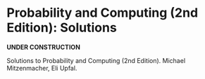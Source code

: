 # Probability and Computing (2nd Edition): Solutions

**UNDER CONSTRUCTION**

Solutions to Probability and Computing (2nd Edition). Michael Mitzenmacher, Eli Upfal.
